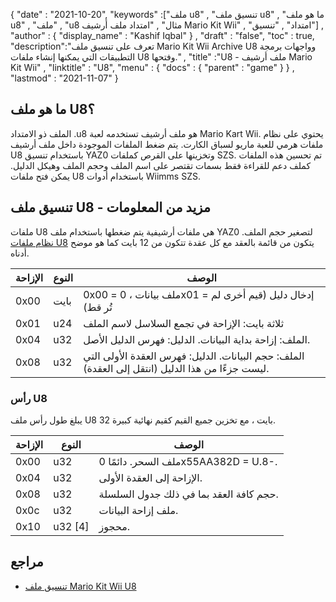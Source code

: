 {
  "date" : "2021-10-20",
  "keywords" :["ملف u8" , "تنسيق ملف u8" , "ما هو ملف u8" , "ملف" , "u8 مثال" , "امتداد ملف أرشيف Mario Kit Wii" , "امتداد" , "تنسيق"] ,
  "author" : {
    "display_name" : "Kashif Iqbal"
} ,
  "draft" : "false",
  "toc" : true,
  "description":"تعرف على تنسيق ملف Mario Kit Wii Archive U8 وواجهات برمجة التطبيقات التي يمكنها إنشاء ملفات U8 وفتحها." ,
  "title" :"U8 - ملف أرشيف Mario Kit Wii" ,
  "linktitle" : "U8",
  "menu" : {
    "docs" : {
      "parent" : "game"
}
} ,
  "lastmod" : "2021-11-07"
}

## ما هو ملف U8؟

الملف ذو الامتداد .u8 هو ملف أرشيف تستخدمه لعبة Mario Kart Wii. يحتوي على نظام ملفات هرمي للعبة ماريو لسباق الكارت. يتم ضغط الملفات الموجودة داخل ملف أرشيف U8 باستخدام تنسيق YAZ0 وتخزينها على القرص كملفات SZS. تم تحسين هذه الملفات كملف دعم للقراءة فقط بسمات تقتصر على اسم الملف وحجم الملف وهيكل الدليل. يمكن فتح ملفات U8 باستخدام أدوات Wiimms SZS.

## تنسيق ملف U8 - مزيد من المعلومات

ملفات U8 هي ملفات أرشيفية يتم ضغطها باستخدام ملف YAZ0 لتصغير حجم الملف. [نظام ملفات U8](https://wiki.tockdom.com/wiki/U8_(File_Format)) يتكون من قائمة بالعقد مع كل عقدة تتكون من 12 بايت كما هو موضح أدناه.

| الإزاحة | النوع | الوصف |
---|---|---|
| 0x00 | بايت | 0x00 = ملف بيانات ، 0x01 = إدخال دليل (قيم أخرى لم تُر قط) |
| 0x01 | u24 | ثلاثة بايت: الإزاحة في تجمع السلاسل لاسم الملف |
| 0x04 | u32 | الملف: إزاحة بداية البيانات. الدليل: فهرس الدليل الأصل.
| 0x08 | u32 | الملف: حجم البيانات. الدليل: فهرس العقدة الأولى التي ليست جزءًا من هذا الدليل (انتقل إلى العقدة). |

### رأس U8

يبلغ طول رأس ملف U8 32 بايت ، مع تخزين جميع القيم كقيم نهائية كبيرة.

| الإزاحة | النوع | الوصف |
---|---|---|
| 0x00 | u32 | ملف السحر. دائمًا 0x55AA382D = U.8-. |
| 0x04 | u32 | الإزاحة إلى العقدة الأولى. |
| 0x08 | u32 | حجم كافة العقد بما في ذلك جدول السلسلة. |
| 0x0c | u32 | ملف إزاحة البيانات. |
| 0x10 | u32 [4] | محجوز. |

## مراجع

* [تنسيق ملف Mario Kit Wii U8](https://wiki.tockdom.com/wiki/U8_(File_Format))

